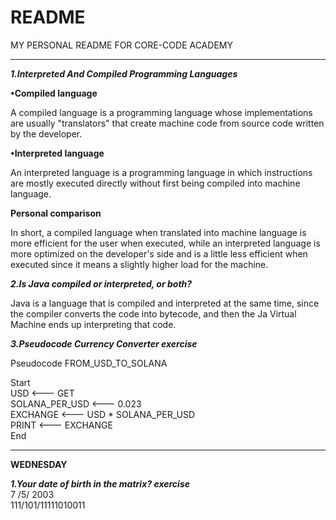 # README
MY PERSONAL README FOR CORE-CODE ACADEMY
________________________________________

***1.Interpreted And Compiled Programming Languages***

**•Compiled language**  

A compiled language is a programming language whose implementations are usually "translators" that create machine code from source code written by the developer.

**•Interpreted language**

An interpreted language is a programming language in which instructions are mostly executed directly without first being compiled into machine language.

**Personal comparison**

In short, a compiled language when translated into machine language is more efficient for the user when executed, while an interpreted language is more optimized on the developer's side and is a little less efficient when executed since it means a slightly higher load for the machine.


***2.Is Java compiled or interpreted, or both?***

Java is a language that is compiled and interpreted at the same time, since the compiler converts the code into bytecode, and then the Ja Virtual Machine ends up interpreting that code.


***3.Pseudocode Currency Converter exercise***

Pseudocode FROM_USD_TO_SOLANA

Start  
USD <--- GET  
SOLANA_PER_USD <--- 0.023  
EXCHANGE <--- USD * SOLANA_PER_USD  
PRINT <--- EXCHANGE  
End

____________________________________________

**WEDNESDAY**

***1.Your date of birth in the matrix? exercise***  
7    /5/   2003  
111/101/11111010011
